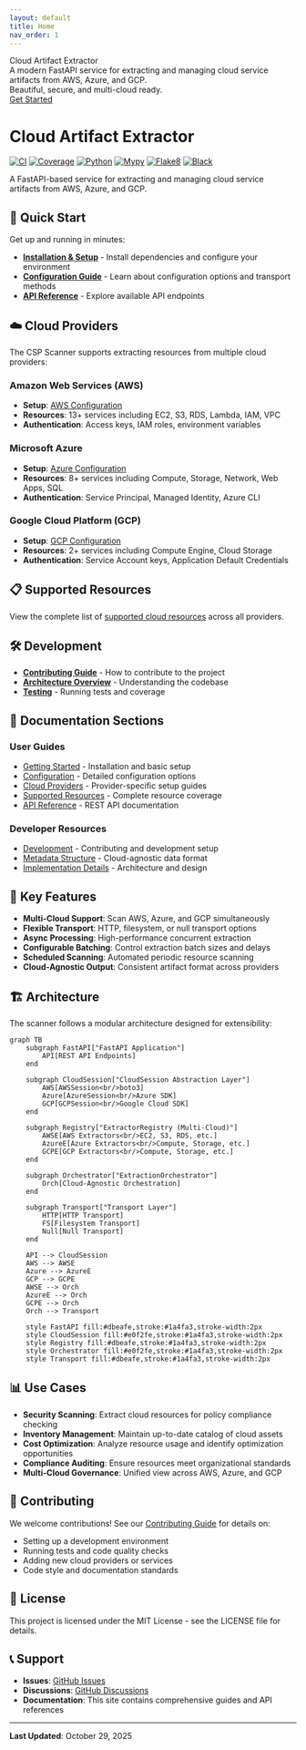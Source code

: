 ```yaml
---
layout: default
title: Home
nav_order: 1
---
```


<div class="hero">
  <div class="hero-title">Cloud Artifact Extractor</div>
  <div class="hero-subtitle">A modern FastAPI service for extracting and managing cloud service artifacts from AWS, Azure, and GCP.<br>Beautiful, secure, and multi-cloud ready.</div>
  <a href="/csp-scanner/getting-started.html" class="btn">Get Started</a>
</div>

# Cloud Artifact Extractor

[![CI](https://github.com/ramesh-pegasys/csp-scanner/actions/workflows/ci.yml/badge.svg)](https://github.com/ramesh-pegasys/csp-scanner/actions/workflows/ci.yml)
[![Coverage](https://img.shields.io/badge/coverage-pytest--cov-blue.svg)](https://pytest-cov.readthedocs.io/)
[![Python](https://img.shields.io/badge/python-3.8+-blue.svg)](https://www.python.org/downloads/)
[![Mypy](https://img.shields.io/badge/mypy-checked-blue.svg)](http://mypy-lang.org/)
[![Flake8](https://img.shields.io/badge/flake8-checked-blue.svg)](https://flake8.pycqa.org/)
[![Black](https://img.shields.io/badge/black-formatted-black.svg)](https://github.com/psf/black)

A FastAPI-based service for extracting and managing cloud service artifacts from AWS, Azure, and GCP.

## 🚀 Quick Start


Get up and running in minutes:

- **[Installation & Setup](/csp-scanner/getting-started.html)** - Install dependencies and configure your environment
- **[Configuration Guide](/csp-scanner/configuration.html)** - Learn about configuration options and transport methods
- **[API Reference](/csp-scanner/api-reference.html)** - Explore available API endpoints

## ☁️ Cloud Providers

The CSP Scanner supports extracting resources from multiple cloud providers:

### Amazon Web Services (AWS)
- **Setup**: [AWS Configuration](/csp-scanner/cloud-providers.html#aws-setup)
- **Resources**: 13+ services including EC2, S3, RDS, Lambda, IAM, VPC
- **Authentication**: Access keys, IAM roles, environment variables

### Microsoft Azure
- **Setup**: [Azure Configuration](/csp-scanner/cloud-providers.html#azure-setup)
- **Resources**: 8+ services including Compute, Storage, Network, Web Apps, SQL
- **Authentication**: Service Principal, Managed Identity, Azure CLI

### Google Cloud Platform (GCP)
- **Setup**: [GCP Configuration](/csp-scanner/cloud-providers.html#gcp-setup)
- **Resources**: 2+ services including Compute Engine, Cloud Storage
- **Authentication**: Service Account keys, Application Default Credentials

## 📋 Supported Resources

View the complete list of [supported cloud resources](/csp-scanner/supported-resources.html) across all providers.

## 🛠️ Development

- **[Contributing Guide](/csp-scanner/development.html)** - How to contribute to the project
- **[Architecture Overview](/csp-scanner/development.html#architecture)** - Understanding the codebase
- **[Testing](/csp-scanner/development.html#testing)** - Running tests and coverage

## 📖 Documentation Sections

### User Guides
- [Getting Started](/csp-scanner/getting-started.html) - Installation and basic setup
- [Configuration](/csp-scanner/configuration.html) - Detailed configuration options
- [Cloud Providers](/csp-scanner/cloud-providers.html) - Provider-specific setup guides
- [Supported Resources](/csp-scanner/supported-resources.html) - Complete resource coverage
- [API Reference](/csp-scanner/api-reference.html) - REST API documentation

### Developer Resources
- [Development](/csp-scanner/development.html) - Contributing and development setup
- [Metadata Structure](/csp-scanner/metadata-structure.html) - Cloud-agnostic data format
- [Implementation Details](/csp-scanner/implementation-details.html) - Architecture and design

## 🔧 Key Features

- **Multi-Cloud Support**: Scan AWS, Azure, and GCP simultaneously
- **Flexible Transport**: HTTP, filesystem, or null transport options
- **Async Processing**: High-performance concurrent extraction
- **Configurable Batching**: Control extraction batch sizes and delays
- **Scheduled Scanning**: Automated periodic resource scanning
- **Cloud-Agnostic Output**: Consistent artifact format across providers

## 🏗️ Architecture

The scanner follows a modular architecture designed for extensibility:

```mermaid
graph TB
    subgraph FastAPI["FastAPI Application"]
        API[REST API Endpoints]
    end
    
    subgraph CloudSession["CloudSession Abstraction Layer"]
        AWS[AWSSession<br/>boto3]
        Azure[AzureSession<br/>Azure SDK]
        GCP[GCPSession<br/>Google Cloud SDK]
    end
    
    subgraph Registry["ExtractorRegistry (Multi-Cloud)"]
        AWSE[AWS Extractors<br/>EC2, S3, RDS, etc.]
        AzureE[Azure Extractors<br/>Compute, Storage, etc.]
        GCPE[GCP Extractors<br/>Compute, Storage, etc.]
    end
    
    subgraph Orchestrator["ExtractionOrchestrator"]
        Orch[Cloud-Agnostic Orchestration]
    end
    
    subgraph Transport["Transport Layer"]
        HTTP[HTTP Transport]
        FS[Filesystem Transport]
        Null[Null Transport]
    end
    
    API --> CloudSession
    AWS --> AWSE
    Azure --> AzureE
    GCP --> GCPE
    AWSE --> Orch
    AzureE --> Orch
    GCPE --> Orch
    Orch --> Transport
    
    style FastAPI fill:#dbeafe,stroke:#1a4fa3,stroke-width:2px
    style CloudSession fill:#e0f2fe,stroke:#1a4fa3,stroke-width:2px
    style Registry fill:#dbeafe,stroke:#1a4fa3,stroke-width:2px
    style Orchestrator fill:#e0f2fe,stroke:#1a4fa3,stroke-width:2px
    style Transport fill:#dbeafe,stroke:#1a4fa3,stroke-width:2px
```

## 📊 Use Cases

- **Security Scanning**: Extract cloud resources for policy compliance checking
- **Inventory Management**: Maintain up-to-date catalog of cloud assets
- **Cost Optimization**: Analyze resource usage and identify optimization opportunities
- **Compliance Auditing**: Ensure resources meet organizational standards
- **Multi-Cloud Governance**: Unified view across AWS, Azure, and GCP

## 🤝 Contributing

We welcome contributions! See our [Contributing Guide](/csp-scanner/development.html) for details on:

- Setting up a development environment
- Running tests and code quality checks
- Adding new cloud providers or services
- Code style and documentation standards

## 📄 License

This project is licensed under the MIT License - see the LICENSE file for details.

## 📞 Support

- **Issues**: [GitHub Issues](https://github.com/ramesh-pegasys/csp-scanner/issues)
- **Discussions**: [GitHub Discussions](https://github.com/ramesh-pegasys/csp-scanner/discussions)
- **Documentation**: This site contains comprehensive guides and API references

---

**Last Updated**: October 29, 2025